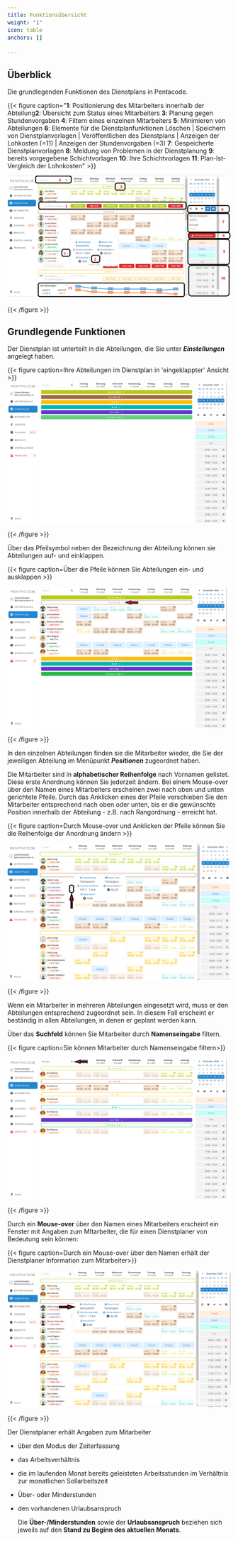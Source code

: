 ```yaml
---
title: Funktionsübersicht
weight: "1"
icon: table
anchors: []

---
```

## Überblick

Die grundlegenden Funktionen des Dienstplans in Pentacode.

{{< figure caption="**1**: Positionierung des Mitarbeiters innerhalb der Abteilung**2**: Übersicht zum Status eines Mitarbeiters **3**: Planung gegen Stundenvorgaben **4**: Filtern eines einzelnen Mitarbeiters **5**: Minimieren von Abteilungen **6**: Elemente für die Dienstplanfunktionen Löschen | Speichern von Dienstplanvorlagen | Veröffentlichen des Dienstplans | Anzeigen der Lohkosten (=11) | Anzeigen der Stundenvorgaben (=3) **7**: Gespeicherte Dienstplanvorlagen **8**: Meldung von Problemen in der Dienstplanung **9**: bereits vorgegebene Schichtvorlagen **10**: Ihre Schichtvorlagen **11**: Plan-Ist-Vergleich der Lohnkosten" >}}  

![](/uploads/ubersicht.png)

{{< /figure >}}

## Grundlegende Funktionen

Der Dienstplan ist unterteilt in die Abteilungen, die Sie unter **_Einstellungen_** angelegt haben.

{{< figure caption=Ihre Abteilungen im Dienstplan in 'eingeklappter' Ansicht >}}![](/uploads/abt-eingeklappt.png)

{{< /figure >}}

Über das Pfeilsymbol neben der Bezeichnung der Abteilung können sie Abteilungen auf- und einklappen.

{{< figure caption=Über die Pfeile können Sie Abteilungen ein- und ausklappen >}}

![](/uploads/abt-aufgeklappt.png)

{{< /figure >}}

In den einzelnen Abteilungen finden sie die Mitarbeiter wieder, die Sie der jeweiligen Abteilung im Menüpunkt **_Positionen_** zugeordnet haben.

Die Mitarbeiter sind in **alphabetischer Reihenfolge** nach Vornamen gelistet. Diese erste Anordnung können Sie jederzeit ändern. Bei einem Mouse-over über den Namen eines Mitarbeiters erscheinen zwei nach oben und unten gerichtete Pfeile. Durch das Anklicken eines der Pfeile verschieben Sie den Mitarbeiter entsprechend nach oben oder unten, bis er die gewünschte Position innerhalb der Abteilung - z.B. nach Rangordnung - erreicht hat.

{{< figure caption=Durch Mouse-over und Anklicken der Pfeile können Sie die Reihenfolge der Anordnung ändern >}}

![](/uploads/ma-verschieben.png)

{{< /figure >}}

Wenn ein Mitarbeiter in mehreren Abteilungen eingesetzt wird, muss er den Abteilungen entsprechend zugeordnet sein. In diesem Fall erscheint er beständig in allen Abteilungen, in denen er geplant werden kann.

Über das **Suchfeld** können Sie Mitarbeiter durch **Namenseingabe** filtern.

{{< figure caption=Sie können Mitarbeiter durch Namenseingabe filtern>}}

![](/uploads/ma-filtern.png)

{{< /figure >}}

Durch ein **Mouse-over** über den Namen eines Mitarbeiters erscheint ein Fenster mit Angaben zum MItarbeiter, die für einen Dienstplaner von Bedeutung sein können:

{{< figure caption=Durch ein Mouse-over über den Namen erhält der Dienstplaner Information zum Mitarbeiter>}}

![](/uploads/ma-info.png)

{{< /figure >}}

Der Dienstplaner erhält Angaben zum Mitarbeiter

* über den Modus der Zeiterfassung
* das Arbeitsverhältnis
* die im laufenden Monat bereits geleisteten Arbeitsstunden im Verhältnis zur monatlichen Sollarbeitszeit
* Über- oder Minderstunden
* den vorhandenen Urlaubsanspruch

  Die **Über-/Minderstunden** sowie der **Urlaubsanspruch** beziehen sich jeweils auf den **Stand zu Beginn des aktuellen Monats**.